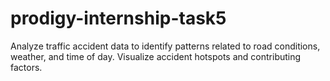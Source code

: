 # prodigy-internship-task5
Analyze traffic accident data to identify patterns related to road conditions, weather, and time of day. Visualize accident hotspots and contributing factors.
